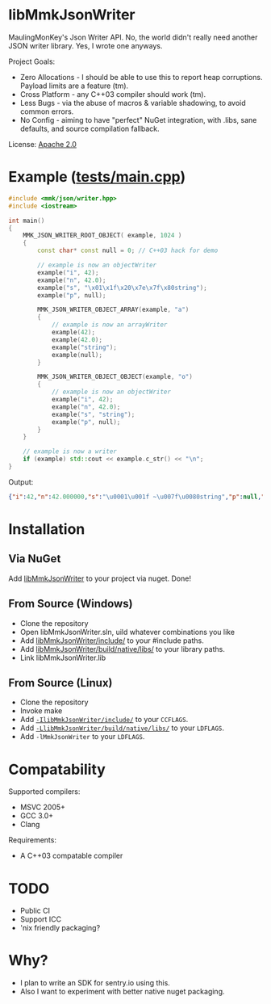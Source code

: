 # libMmkJsonWriter

MaulingMonKey's Json Writer API.  No, the world didn't really need another JSON writer library.  Yes, I wrote one anyways.

Project Goals:
- Zero Allocations - I should be able to use this to report heap corruptions.  Payload limits are a feature (tm).
- Cross Platform - any C++03 compiler should work (tm).
- Less Bugs - via the abuse of macros & variable shadowing, to avoid common errors.
- No Config - aiming to have "perfect" NuGet integration, with .libs, sane defaults, and source compilation fallback.

License: [Apache 2.0](LICENSE.txt)

# Example ([tests/main.cpp](tests/main.cpp))

```cpp
#include <mmk/json/writer.hpp>
#include <iostream>

int main()
{
	MMK_JSON_WRITER_ROOT_OBJECT( example, 1024 )
	{
		const char* const null = 0; // C++03 hack for demo

		// example is now an objectWriter
		example("i", 42);
		example("n", 42.0);
		example("s", "\x01\x1f\x20\x7e\x7f\x80string");
		example("p", null);

		MMK_JSON_WRITER_OBJECT_ARRAY(example, "a")
		{
			// example is now an arrayWriter
			example(42);
			example(42.0);
			example("string");
			example(null);
		}

		MMK_JSON_WRITER_OBJECT_OBJECT(example, "o")
		{
			// example is now an objectWriter
			example("i", 42);
			example("n", 42.0);
			example("s", "string");
			example("p", null);
		}
	}

	// example is now a writer
	if (example) std::cout << example.c_str() << "\n";
}
```

Output:
```json
{"i":42,"n":42.000000,"s":"\u0001\u001f ~\u007f\u0080string","p":null,"a":[42,42.000000,"string",null],"o":{"i":42,"n":42.000000,"s":"string","p":null}}
```

# Installation

## Via NuGet
Add [libMmkJsonWriter](https://www.nuget.org/packages/libMmkJsonWriter/) to your project via nuget.  Done!

## From Source (Windows)
- Clone the repository
- Open libMmkJsonWriter.sln, uild whatever combinations you like
- Add [libMmkJsonWriter/include/](libMmkJsonWriter/include/) to your #include paths.
- Add [libMmkJsonWriter/build/native/libs/](libMmkJsonWriter/build/native/libs/) to your library paths.
- Link libMmkJsonWriter.lib

## From Source (Linux)
- Clone the repository
- Invoke make
- Add [`-IlibMmkJsonWriter/include/`](libMmkJsonWriter/include/) to your `CCFLAGS`.
- Add [`-LlibMmkJsonWriter/build/native/libs/`](libMmkJsonWriter/build/native/libs/) to your `LDFLAGS`.
- Add `-lMmkJsonWriter` to your `LDFLAGS`.

# Compatability

Supported compilers:
- MSVC 2005+
- GCC 3.0+
- Clang

Requirements:
- A C++03 compatable compiler

# TODO

- Public CI
- Support ICC
- 'nix friendly packaging?

# Why?

- I plan to write an SDK for sentry.io using this.
- Also I want to experiment with better native nuget packaging.
